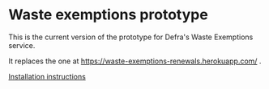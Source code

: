 # Waste exemptions prototype

This is the current version of the prototype for Defra's Waste Exemptions service.

It replaces the one at https://waste-exemptions-renewals.herokuapp.com/ .

[Installation instructions](https://github.com/DEFRA/wex-prototype/blob/master/docs/documentation/install/introduction.md)
